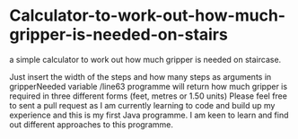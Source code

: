 # Calculator-to-work-out-how-much-gripper-is-needed-on-stairs
a simple calculator to work out how much gripper is needed on staircase.

Just insert the width of the steps and how many steps as arguments in gripperNeeded variable /line63
programme will return how much gripper is required in three different forms (feet, metres or 1.50 units)
Please feel free to sent a pull request as I am currently learning to code and build up my experience and this is my first Java programme. I am keen to learn and find out different approaches to this programme.
